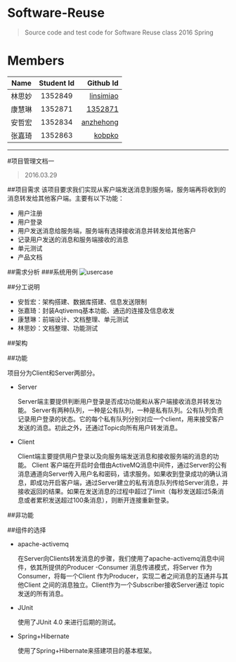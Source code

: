 # Software-Reuse

> Source code and test code for Software Reuse class 2016 Spring

# Members

| Name        | Student Id           | Github Id  |
| ------------- |:-------------:| -----:|
| 林思妙| 1352849 | [linsimiao](https://github.com/linsimiao) | 
|  康慧琳     | 1352871      |   [1352871](https://github.com/1352871)|
| 安哲宏 | 1352834 | [anzhehong](https://github.com/anzhehong) |
| 张嘉琦 | 1352863      |   [kobpko](https://github.com/kobpko)  |

***

#项目管理文档一
>2016.03.29


##项目需求
该项目要求我们实现从客户端发送消息到服务端，服务端再将收到的消息转发给其他客户端。主要有以下功能：

- 用户注册
- 用户登录
- 用户发送消息给服务端，服务端有选择接收消息并转发给其他客户
- 记录用户发送的消息和服务端接收的消息
- 单元测试
- 产品文档



##需求分析
###系统用例
![usercase]()

##分工说明
- 安哲宏：架构搭建、数据库搭建、信息发送限制
- 张嘉琦：封装Aqtivemq基本功能、通迅的连接及信息收发
- 康慧琳：前端设计、文档整理、单元测试
- 林思妙：文档整理、功能测试


##架构

##功能

项目分为Client和Server两部分。

- Server

  Server端主要提供判断用户登录是否成功功能和从客户端接收消息并转发功能。
Server有两种队列，一种是公有队列，一种是私有队列。公有队列负责记录用户登录的状态。它的每个私有队列分别对应一个client，用来接受客户发送的消息。初此之外，还通过Topic向所有用户转发消息。

- Client

  Client端主要提供用户登录以及向服务端发送消息和接收服务端的消息的功能。
Client 客户端在开启时会借由ActiveMQ消息中间件，通过Server的公有消息通道向Server传入用户名和密码，请求服务。如果收到登录成功的确认消息，即成功开启客户端，通过Server建立的私有消息队列传给Server消息，并接收返回的结果。如果在发送消息的过程中超过了limit（每秒发送超过5条消息或者累积发送超过100条消息），则断开连接重新登录。

##非功能

##组件的选择
- apache-activemq

  在Server向Clients转发消息的步骤，我们使用了apache-activemq消息中间件，依其所提供的Producer -Consumer 消息传递模式，将Server 作为
Consumer，将每一个Client 作为Producer，实现二者之间消息的互通并与其他Client 之间的消息独立。Client作为一个Subscriber接收Server通过
topic发送的所有消息。

- JUnit 

  使用了JUnit 4.0 来进行后期的测试。

- Spring+Hibernate

  使用了Spring+Hibernate来搭建项目的基本框架。









